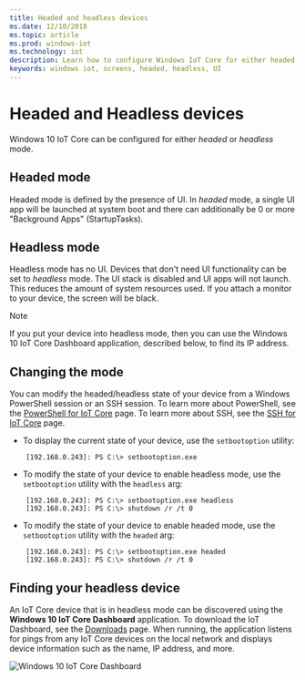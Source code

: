```yaml
---
title: Headed and headless devices
ms.date: 12/10/2018
ms.topic: article
ms.prod: windows-iot
ms.technology: iot
description: Learn how to configure Windows IoT Core for either headed or headless mode for devices.
keywords: windows iot, screens, headed, headless, UI
---
```


# Headed and Headless devices

Windows 10 IoT Core can be configured for either *headed* or *headless* mode.

## Headed mode
Headed mode is defined by the presence of UI. In *headed* mode, a single UI app will be launched at system boot and there can additionally be 0 or more "Background Apps" (StartupTasks).

## Headless mode
Headless mode has no UI.  Devices that don't need UI functionality can be set to *headless* mode. The UI stack is disabled and UI apps will not launch. This reduces the amount of system resources used. If you attach a monitor to your device, the screen will be black.

> [!NOTE]
> If you put your device into headless mode, then you can use the Windows 10 IoT Core Dashboard application, described below, to find its IP address.

## Changing the mode
You can modify the headed/headless state of your device from a Windows PowerShell session or an SSH session. To learn more about PowerShell, see the [PowerShell for IoT Core](../connect-your-device/PowerShell.md) page. To learn more about SSH, see the [SSH for IoT Core](../connect-your-device/SSH.md) page.

* To display the current state of your device, use the `setbootoption` utility:

~~~
    [192.168.0.243]: PS C:\> setbootoption.exe
~~~

* To modify the state of your device to enable headless mode, use the `setbootoption` utility with the `headless` arg:

~~~
    [192.168.0.243]: PS C:\> setbootoption.exe headless
    [192.168.0.243]: PS C:\> shutdown /r /t 0
~~~

* To modify the state of your device to enable headed mode, use the `setbootoption` utility with the `headed` arg:

~~~
    [192.168.0.243]: PS C:\> setbootoption.exe headed
    [192.168.0.243]: PS C:\> shutdown /r /t 0
~~~

## Finding your headless device

An IoT Core device that is in headless mode can be discovered using the **Windows 10 IoT Core Dashboard** application.  To download the IoT Dashboard, see the [Downloads](https://go.microsoft.com/fwlink/?LinkID=708576) page.
When running, the application listens for pings from any IoT Core devices on the local network and displays device information such as the name, IP address, and more.

![Windows 10 IoT Core Dashboard](../media/HeadlessMode/selectDevice.png)

